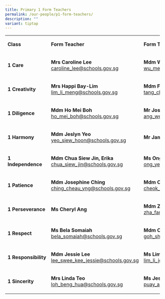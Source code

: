 ```yaml
---
title: Primary 1 Form Teachers
permalink: /our-people/p1-form-teachers/
description: ""
variant: tiptap
---
```

<table style="minWidth: 75px">
<colgroup>
<col>
<col>
<col>
</colgroup>
<tbody>
<tr>
<td rowspan="1" colspan="1">
<p><strong>Class</strong>
</p>
</td>
<td rowspan="1" colspan="1">
<p><strong>Form Teacher</strong>
</p>
</td>
<td rowspan="1" colspan="1">
<p><strong>Form Teacher</strong>
</p>
</td>
</tr>
<tr>
<td rowspan="1" colspan="1">
<p><strong>1 Care</strong>
</p>
</td>
<td rowspan="1" colspan="1">
<p><strong>Mrs Caroline Lee<br></strong><a href="mailto:caroline_lee@schools.gov.sg" rel="noopener noreferrer nofollow" target="_blank"><u>caroline_lee@schools.gov.sg</u></a>
</p>
</td>
<td rowspan="1" colspan="1">
<p><strong>Mdm Wu Meihui<br></strong><a href="mailto:wu_meihui_a@schools.gov.sg" rel="noopener noreferrer nofollow" target="_blank"><u>wu_meihui_a@schools.gov.sg</u></a>
</p>
</td>
</tr>
<tr>
<td rowspan="1" colspan="1">
<p><strong>1 Creativity</strong>
</p>
</td>
<td rowspan="1" colspan="1">
<p><strong>Mrs Happi Bay-Lim</strong>
<br><a href="mailto:lim_li_meng@schools.gov.sg" rel="noopener noreferrer nofollow" target="_blank"><u>lim_li_meng@schools.gov.sg</u></a>
</p>
</td>
<td rowspan="1" colspan="1">
<p><strong>Mdm Felice Tang</strong>
<br><a href="mailto:tang_chai_chin@schools.gov.sg" rel="noopener noreferrer nofollow" target="_blank"><u>tang_chai_chin@schools.gov.sg</u></a>
</p>
</td>
</tr>
<tr>
<td rowspan="1" colspan="1">
<p><strong>1 Diligence</strong>
</p>
</td>
<td rowspan="1" colspan="1">
<p><strong>Mdm Ho Mei Boh</strong>
<br><a href="mailto:ho_mei_boh@schools.gov.sg" rel="noopener noreferrer nofollow" target="_blank"><u>ho_mei_boh@schools.gov.sg</u></a>
</p>
</td>
<td rowspan="1" colspan="1">
<p><strong>Mr Joseph Ang</strong>
<br><a href="mailto:ang_wei_loon_joseph@schools.gov.sg" rel="noopener noreferrer nofollow" target="_blank"><u>ang_wei_loon_joseph@schools.gov.sg</u></a>
</p>
</td>
</tr>
<tr>
<td rowspan="1" colspan="1">
<p><strong>1 Harmony</strong>
</p>
</td>
<td rowspan="1" colspan="1">
<p><strong>Mdm Jeslyn Yeo</strong>
<br><a href="mailto:yeo_siew_hoon@schools.gov.sg" rel="noopener noreferrer nofollow" target="_blank"><u>yeo_siew_hoon@schools.gov.sg</u></a>
</p>
</td>
<td rowspan="1" colspan="1">
<p><strong>Mr James Foo</strong>
</p>
</td>
</tr>
<tr>
<td rowspan="1" colspan="1">
<p><strong>1 Independence</strong>
</p>
</td>
<td rowspan="1" colspan="1">
<p><strong>Mdm Chua Siew Jin, Erika</strong>
<br><a href="mailto:chua_siew_jin@schools.gov.sg" rel="noopener noreferrer nofollow" target="_blank"><u>chua_siew_jin@schools.gov.sg</u></a>
</p>
</td>
<td rowspan="1" colspan="1">
<p><strong>Ms Ong Yen San</strong>
<br><a href="mailto:ong_yen_san@schools.gov.sg" rel="noopener noreferrer nofollow" target="_blank"><u>ong_yen_san@schools.gov.sg</u></a>
</p>
</td>
</tr>
<tr>
<td rowspan="1" colspan="1">
<p><strong>1&nbsp;Patience</strong>
</p>
</td>
<td rowspan="1" colspan="1">
<p><strong>Mdm Josephine Ching</strong>
<br><a href="mailto:ching_cheau_yng@schools.gov.sg" rel="noopener noreferrer nofollow" target="_blank"><u>ching_cheau_yng@schools.gov.sg</u></a>
</p>
</td>
<td rowspan="1" colspan="1">
<p><strong>Mdm Cheok Li Yee</strong>
<br><a href="mailto:cheok_li_yee@schools.gov.sg" rel="noopener noreferrer nofollow" target="_blank"><u>cheok_li_yee@schools.gov.sg</u></a>
</p>
</td>
</tr>
<tr>
<td rowspan="1" colspan="1">
<p><strong>1 Perseverance</strong>
</p>
</td>
<td rowspan="1" colspan="1">
<p><strong>Ms Cheryl Ang</strong>
</p>
</td>
<td rowspan="1" colspan="1">
<p><strong>Mdm Zha Fangyu</strong>
<br><a href="mailto:zha_fangyu@schools.gov.sg" rel="noopener noreferrer nofollow" target="_blank">zha_fangyu@schools.gov.sg</a>
</p>
</td>
</tr>
<tr>
<td rowspan="1" colspan="1">
<p><strong>1 Respect</strong>
</p>
</td>
<td rowspan="1" colspan="1">
<p><strong>Ms Bela Somaiah</strong>
<br><a href="mailto:bela_somaiah@schools.gov.sg" rel="noopener noreferrer nofollow" target="_blank"><u>bela_somaiah@schools.gov.sg</u></a>
</p>
</td>
<td rowspan="1" colspan="1">
<p><strong>Mdm Cindy Goh</strong>
<br><a href="mailto:goh_shu_wei_cindy@schools.gov.sg" rel="noopener noreferrer nofollow" target="_blank"><u>goh_shu_wei_cindy@schools.gov.sg</u></a>
</p>
</td>
</tr>
<tr>
<td rowspan="1" colspan="1">
<p><strong>1&nbsp;Responsibility</strong>
</p>
</td>
<td rowspan="1" colspan="1">
<p><strong>Mdm Jessie Lee</strong>
<br><a href="mailto:lee_swee_kee_jessie@schools.gov.sg" rel="noopener noreferrer nofollow" target="_blank"><u>lee_swee_kee_jessie@schools.gov.sg</u></a>
</p>
</td>
<td rowspan="1" colspan="1">
<p><strong>Ms Lim Li Joon</strong>
<br><a href="mailto:lim_li_joon@schools.gov.sg" rel="noopener noreferrer nofollow" target="_blank"><u>lim_li_joon@schools.gov.sg</u></a>
</p>
</td>
</tr>
<tr>
<td rowspan="1" colspan="1">
<p><strong>1 Sincerity</strong>
</p>
</td>
<td rowspan="1" colspan="1">
<p><strong>Mrs Linda Teo</strong>
<br><a href="mailto:loh_beng_hua@schools.gov.sg" rel="noopener noreferrer nofollow" target="_blank"><u>loh_beng_hua@schools.gov.sg</u></a>
</p>
</td>
<td rowspan="1" colspan="1">
<p><strong>Ms Jessica Puay</strong>
<br><a href="mailto:puay_an_kee_jessica@schools.gov.sg" rel="noopener noreferrer nofollow" target="_blank"><u>puay_an_kee_jessica@schools.gov.sg</u></a>
</p>
</td>
</tr>
</tbody>
</table>
<p></p>